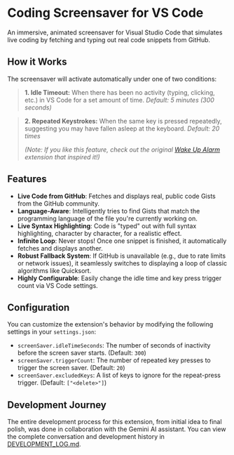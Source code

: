 # Coding Screensaver for VS Code

An immersive, animated screensaver for Visual Studio Code that simulates live coding by fetching and typing out real code snippets from GitHub.

## How it Works

The screensaver will activate automatically under one of two conditions:

> **1. Idle Timeout:** When there has been no activity (typing, clicking, etc.) in VS Code for a set amount of time.
> *Default: 5 minutes (300 seconds)*

> **2. Repeated Keystrokes:** When the same key is pressed repeatedly, suggesting you may have fallen asleep at the keyboard.
> *Default: 20 times*
> 
> *(Note: If you like this feature, check out the original [Wake Up Alarm](https://marketplace.visualstudio.com/items?itemName=Nahceskrap.wakeup-alarm) extension that inspired it!)*


## Features

- **Live Code from GitHub**: Fetches and displays real, public code Gists from the GitHub community.
- **Language-Aware**: Intelligently tries to find Gists that match the programming language of the file you're currently working on.
- **Live Syntax Highlighting**: Code is "typed" out with full syntax highlighting, character by character, for a realistic effect.
- **Infinite Loop**: Never stops! Once one snippet is finished, it automatically fetches and displays another.
- **Robust Fallback System**: If GitHub is unavailable (e.g., due to rate limits or network issues), it seamlessly switches to displaying a loop of classic algorithms like Quicksort.
- **Highly Configurable**: Easily change the idle time and key press trigger count via VS Code settings.

## Configuration

You can customize the extension's behavior by modifying the following settings in your `settings.json`:

- `screenSaver.idleTimeSeconds`: The number of seconds of inactivity before the screen saver starts. (Default: `300`)
- `screenSaver.triggerCount`: The number of repeated key presses to trigger the screen saver. (Default: `20`)
- `screenSaver.excludedKeys`: A list of keys to ignore for the repeat-press trigger. (Default: `["<delete>"]`)

## Development Journey

The entire development process for this extension, from initial idea to final polish, was done in collaboration with the Gemini AI assistant. You can view the complete conversation and development history in [DEVELOPMENT_LOG.md](./DEVELOPMENT_LOG.md).
